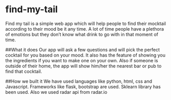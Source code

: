 ﻿# find-my-tail

Find my tail is a simple web app which will help people to find their mocktail according to their mood be it any time. A lot of time people have a plethora of emotions but they don’t know what drink to go with in that moment of time.

##What it does
Our app will ask a few questions and will pick the perfect cocktail for you based on your mood. It also has the feature of showing you the ingredients if you want to make one on your own. Also if someone is outside of their home, the app will show him/her the nearest bar or pub to find that cocktail.

##How we built it
We have used languages like python, html, css and Javascript. Frameworks like flask, bootstrap are used. Sklearn library has been used. Also we used radar api from radar.io

